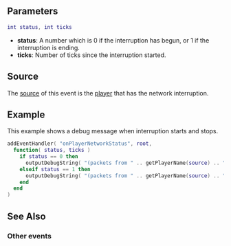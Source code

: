 Parameters
----------

``` lua
int status, int ticks
```

-   **status**: A number which is 0 if the interruption has begun, or 1 if the interruption is ending.
-   **ticks**: Number of ticks since the interruption started.

Source
------

The [source](/docs/event_system#Event_source.md "wikilink") of this event is the [player](/player.md "wikilink") that has the network interruption.

Example
-------

This example shows a debug message when interruption starts and stops.

``` lua
addEventHandler( "onPlayerNetworkStatus", root,
  function( status, ticks )
    if status == 0 then
      outputDebugString( "(packets from " .. getPlayerName(source) .. ") interruption began " .. ticks .. " ticks ago" )
    elseif status == 1 then
      outputDebugString( "(packets from " .. getPlayerName(source) .. ") interruption began " .. ticks .. " ticks ago and has just ended" )
    end
  end
)
```

See Also
--------

### Other events
